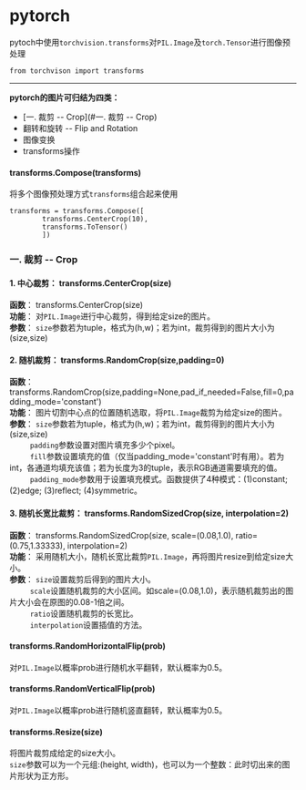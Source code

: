 # pytorch
pytoch中使用`torchvision.transforms`对`PIL.Image`及`torch.Tensor`进行图像预处理
```
from torchvison import transforms
```
------------

**pytorch的图片可归结为四类：**
* [一. 裁剪 -- Crop](#一. 裁剪 -- Crop)
* 翻转和旋转 -- Flip and Rotation
* 图像变换 
* transforms操作


#### transforms.Compose(transforms)
将多个图像预处理方式`transforms`组合起来使用
```
transforms = transforms.Compose([
		transforms.CenterCrop(10),
		transforms.ToTensor()
		])
```

### **一. 裁剪 -- Crop**

#### 1. 中心裁剪： transforms.CenterCrop(size)
**函数**： transforms.CenterCrop(size)<br>
**功能**： 对`PIL.Image`进行中心裁剪，得到给定size的图片。<br>
**参数**： `size`参数若为tuple，格式为(h,w)；若为int，裁剪得到的图片大小为(size,size)

#### 2. 随机裁剪： transforms.RandomCrop(size,padding=0)
**函数**： transforms.RandomCrop(size,padding=None,pad_if_needed=False,fill=0,padding_mode='constant')<br>
**功能**： 图片切割中心点的位置随机选取，将`PIL.Image`裁剪为给定size的图片。<br>
**参数**： `size`参数若为tuple，格式为(h,w)；若为int，裁剪得到的图片大小为(size,size)<br>
&emsp; &emsp; `padding`参数设置对图片填充多少个pixel。<br>
&emsp; &emsp; `fill`参数设置填充的值（仅当padding_mode='constant'时有用）。若为int，各通道均填充该值；若为长度为3的tuple，表示RGB通道需要填充的值。<br>
&emsp; &emsp; `padding_mode`参数用于设置填充模式。函数提供了4种模式：(1)constant; (2)edge; (3)reflect; (4)symmetric。

#### 3. 随机长宽比裁剪： transforms.RandomSizedCrop(size, interpolation=2)
**函数**： transforms.RandomSizedCrop(size, scale=(0.08,1.0), ratio=(0.75,1.33333), interpolation=2)<br>
**功能**： 采用随机大小，随机长宽比裁剪`PIL.Image`，再将图片resize到给定size大小。<br>
**参数**： `size`设置裁剪后得到的图片大小。<br>
&emsp; &emsp; `scale`设置随机裁剪的大小区间。如scale=(0.08,1.0)，表示随机裁剪出的图片大小会在原图的0.08-1倍之间。<br>
&emsp; &emsp; `ratio`设置随机裁剪的长宽比。<br>
&emsp; &emsp; `interpolation`设置插值的方法。


#### transforms.RandomHorizontalFlip(prob)
对`PIL.Image`以概率prob进行随机水平翻转，默认概率为0.5。

#### transforms.RandomVerticalFlip(prob)
对`PIL.Image`以概率prob进行随机竖直翻转，默认概率为0.5。

#### transforms.Resize(size)
将图片裁剪成给定的size大小。<br>
`size`参数可以为一个元组:(height, width)，也可以为一个整数：此时切出来的图片形状为正方形。




